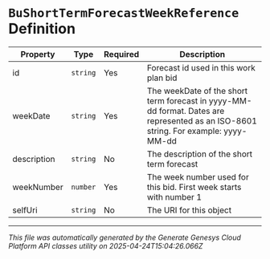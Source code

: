 # `BuShortTermForecastWeekReference` Definition

| Property | Type | Required | Description |
|----------|------|----------|-------------|
| id | `string` | Yes | Forecast id used in this work plan bid |
| weekDate | `string` | Yes | The weekDate of the short term forecast in yyyy-MM-dd format. Dates are represented as an ISO-8601 string. For example: yyyy-MM-dd |
| description | `string` | No | The description of the short term forecast |
| weekNumber | `number` | Yes | The week number used for this bid. First week starts with number 1 |
| selfUri | `string` | No | The URI for this object |

---

*This file was automatically generated by the Generate Genesys Cloud Platform API classes utility on 2025-04-24T15:04:26.066Z*
